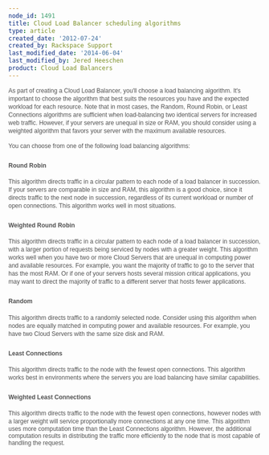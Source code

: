 ```yaml
---
node_id: 1491
title: Cloud Load Balancer scheduling algorithms
type: article
created_date: '2012-07-24'
created_by: Rackspace Support
last_modified_date: '2014-06-04'
last_modified_by: Jered Heeschen
product: Cloud Load Balancers
---
```


<span
style="color: #505050; font-family: arial, verdana, sans-serif; font-size: 12px; line-height: 16px;">As
part of creating a Cloud Load Balancer, you'll choose a load balancing
algorithm. It's </span><span
style="color: #505050; font-family: arial, verdana, sans-serif; font-size: 12px; line-height: 16px;">important</span><span
style="color: #505050; font-family: arial, verdana, sans-serif; font-size: 12px; line-height: 16px;"> to
choose the algorithm that best suits the resources you have and the
expected workload for each resource. Note that </span><span
style="color: #505050; font-family: arial, verdana, sans-serif; font-size: 12px; line-height: 16px;">in
most cases, the Random, Round Robin, or Least Connections</span><span
style="color: #505050; font-family: arial, verdana, sans-serif; font-size: 12px; line-height: 16px;"> algorithms
are sufficient when load-balancing two identical servers for increased
web traffic. However, if your servers are unequal in size or RAM, you
should consider using a weighted algorithm that favors your server with
the maximum available resources.</span>

<span
style="color: #505050; font-family: arial, verdana, sans-serif; font-size: 12px; line-height: 16px;">You
can choose from one of the following load balancing algorithms:</span>

### <span style="color: #505050; font-family: arial, verdana, sans-serif; font-size: 12px; line-height: 16px;">Round Robin</span>

<span
style="color: #505050; font-family: arial, verdana, sans-serif;"><span
style="font-size: 12px; line-height: 16px;">This algorithm directs
traffic in a circular pattern to each node of a load balancer in
succession. If your servers are comparable in size and RAM, this
algorithm is a good choice, since it directs traffic to the next node in
succession, regardless of its current workload or number of open
connections. This algorithm works well in most
situations. </span></span>

### <span style="color: #505050; font-family: arial, verdana, sans-serif; font-size: 12px; line-height: 16px;">Weighted Round Robin</span>

<span
style="color: #505050; font-family: arial, verdana, sans-serif;"><span
style="font-size: 12px; line-height: 16px;">This algorithm directs
traffic in a circular pattern to each node of a load balancer in
succession, with a larger portion of requests being serviced by nodes
with a greater weight. This algorithm works well when you have two or
more Cloud Servers that are unequal in computing power and available
resources. For example, you want the majority of traffic to go to the
server that has the most RAM. Or if one of your servers hosts several
mission critical applications, you may want to direct the majority of
traffic to a different server that hosts fewer
applications. </span></span>

### <span style="color: #505050; font-family: arial, verdana, sans-serif; font-size: 12px; line-height: 16px;">Random</span>

<span
style="color: #505050; font-family: arial, verdana, sans-serif; font-size: 12px; line-height: 16px;">This
algorithm directs traffic to a randomly selected node. Consider using
this algorithm when nodes are equally matched in computing power and
available resources. For example, you have two Cloud Servers with the
same size disk and RAM. </span>

### <span style="font-size: 12px; line-height: 16px; color: #505050; font-family: arial, verdana, sans-serif;">Least Connections</span>

<span
style="color: #505050; font-family: arial, verdana, sans-serif; font-size: 12px; line-height: 16px;">This
algorithm d</span><span
style="color: #505050; font-family: arial, verdana, sans-serif;"><span
style="font-size: 12px; line-height: 16px;">irects traffic to the node
with the fewest open connections. This algorithm
works </span></span><span
style="color: #505050; font-family: Arial; font-size: 9pt;">best in
environments where the servers you are load balancing have similar
capabilities.</span>

### <span style="color: #505050; font-family: arial, verdana, sans-serif; font-size: 12px; line-height: 16px;">Weighted Least Connections</span>

<span
style="color: #505050; font-family: arial, verdana, sans-serif; font-size: 12px; line-height: 16px;">This
algorithm d</span><span
style="color: #505050; font-family: arial, verdana, sans-serif; font-size: 12px; line-height: 16px; text-align: -webkit-auto;">irects
traffic to the node with the fewest open connections, however nodes with
a larger weight will service proportionally more connections at any one
time. </span><span
style="color: #505050; font-family: Arial; font-size: 9pt;">This
algorithm uses more computation time than the Least Connections
algorithm. However, the additional computation results in distributing
the traffic more efficiently to the node that is most capable of
handling the request.</span>

